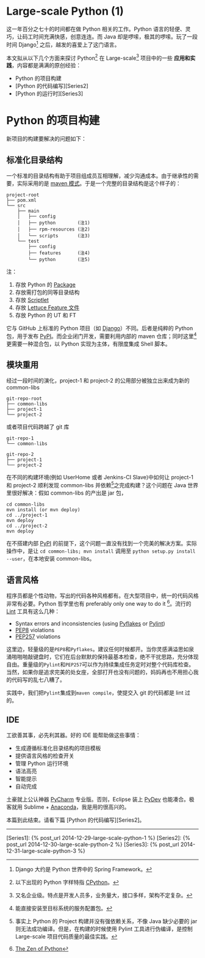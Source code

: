 # Large-scale Python (1)

这一年百分之七十的时间都在做 Python 相关的工作。Python 语言的轻便、灵巧，让码工时间充满快感，创意连连。而 Java 却是啰嗦，极其的啰嗦。玩了一段时间 Django[^Django] 之后，越发的喜爱上了这门语言。

本文拟从以下几个方面来探讨 Python[^CPy] 在 Large-scale[^LS] 项目中的一些 __应用和实践__，内容都是满满的原创经验：

* Python 的项目构建
* [Python 的代码编写][Series2]
* [Python 的运行时][Series3]

# Python 的项目构建

新项目的构建要解决的问题如下：

## 标准化目录结构

一个标准的目录结构有助于项目组成员互相理解，减少沟通成本。由于继承性的需要，实际采用的是 [maven 模式](http://maven.apache.org/guides/introduction/introduction-to-the-standard-directory-layout.html)。于是一个完整的目录结构是这个样子的：

    project-root
    ├── pom.xml
    └── src
        ├── main
        │   ├── config
        │   ├── python        (注1)
        │   ├── rpm-resources (注2)
        │   └── scripts       (注3)
        └── test
            ├── config
            ├── features      (注4)
            └── python        (注5)

注：

1. 存放 Python 的 [Package](https://docs.python.org/3/tutorial/modules.html#packages)
2. 存放需打包的同等目录结构
3. 存放 [Scriptlet](http://mojo.codehaus.org/rpm-maven-plugin/adv-params.html#Scripts)
4. 存放 [Lettuce Feature 文件](http://lettuce.it/tutorial/simple.html#tutorial-simple)
5. 存放 Python 的 UT 和 FT

它与 GitHub 上标准的 Python 项目（如 [Django](https://github.com/django/django)）不同。后者是纯粹的 Python 包，用于发布 [PyPI][PyPI]。而企业闭门开发，需要利用内部的 maven 仓库；同时这里[^RDA]更需要一种混合包，以 Python 实现为主体，有限度集成 Shell 脚本。

## 模块重用

经过一段时间的演化，project-1 和 project-2 的公用部分被独立出来成为新的 common-libs

    git-repo-root
    ├── common-libs
    ├── project-1
    └── project-2

或者项目代码跨越了 git 库

    git-repo-1
    └── common-libs

    git-repo-2
    ├── project-1
    └── project-2

在不同的构建环境(例如 UserHome 或者 Jenkins-CI Slave)中如何让 project-1 和 project-2 顺利发现 common-libs 并依赖[^Dep]之完成构建？这个问题在 Java 世界里很好解决：假如 common-libs 的产出是 jar 包，

    cd common-libs
    mvn install (or mvn deploy)
    cd ../project-1
    mvn deploy
    cd ../project-2
    mvn deploy

在不搭建内部 [PyPI][PyPI] 的前提下，这个问题一直没有找到一个完美的解决方案。实际操作中，是让 `cd common-libs; mvn install` 调用至 `python setup.py install --user`，在本地安装 common-libs。

## 语言风格

程序员都是个性动物，写出的代码各种风格都有。在大型项目中，统一的代码风格非常有必要。Python 哲学里也有 preferably only one way to do it [^Zen]。流行的 [Lint](http://en.wikipedia.org/wiki/Lint_%28software%29) 工具有这么几种：

* Syntax errors and inconsistencies (using [Pyflakes](https://launchpad.net/pyflakes) or [Pylint](http://www.pylint.org/))
* [PEP8](https://www.python.org/dev/peps/pep-0008/) violations
* [PEP257](https://www.python.org/dev/peps/pep-0257/) violations

这里边，轻量级的是`PEP8`和`Pyflakes`。建议任何时候都开。当你灵感满溢思如泉涌啪啪啪敲键盘时，它们在后台默默的保持最基本检查，绝不干扰思路，充分体现自由。重量级的`Pylint`和`PEP257`可以作为持续集成任务定时对整个代码库检查。当然，如果你是追求完美的处女座，全部打开也没有问题的，妈妈再也不用担心我的代码写的乱七八糟了。

实践中，我们把`Pylint`集成到`maven compile`，使提交入 git 的代码都是 lint 过的。

## IDE

工欲善其事，必先利其器。好的 IDE 能帮助做这些事情：

* 生成遵循标准化目录结构的项目模板
* 提供语言风格的检查开关
* 管理 Python 运行环境
* 语法高亮
* 智能提示
* 自动完成

土豪就上公认神器 [PyCharm](https://www.jetbrains.com/pycharm/) 专业版。否则，Eclipse 装上 [PyDev](http://pydev.org/) 也能凑合。极客就用 Sublime + [Anaconda](http://damnwidget.github.io/anaconda/)，我是用的很高兴的。

本篇到此结束。请看下篇 [Python 的代码编写][Series2]。

---
[^Django]: Django 大约是 Python 世界中的 Spring Framework。
[^LS]: 又名企业级。特点是开发人员多，业务量大，接口多样，架构不定复杂。
[^CPy]: 以下出现的 Python 字样特指 [CPython](http://en.wikipedia.org/wiki/CPython)。
[^Zen]: [The Zen of Python](https://www.python.org/dev/peps/pep-0020/)
[^RDA]: 能直接安装至目标系统的服务配置包。
[^Dep]: 事实上 Python 的 Project 构建并没有强依赖关系，不像 Java 缺少必要的 jar 则无法成功编译。但是，在构建的时候使用 Pylint 工具进行伪编译，是控制 Large-scale 项目代码质量的最佳实践。

[PyPI]: http://en.wikipedia.org/wiki/Python_Package_Index
[Series1]: {% post_url 2014-12-29-large-scale-python-1 %}
[Series2]: {% post_url 2014-12-30-large-scale-python-2 %}
[Series3]: {% post_url 2014-12-31-large-scale-python-3 %}

